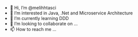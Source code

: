 - 👋 Hi, I’m @melihhtasci
- 👀 I’m interested in Java, .Net and Microservice Architecture
- 🌱 I’m currently learning DDD
- 💞️ I’m looking to collaborate on ...
- 📫 How to reach me ...

<!---
melihhtasci/melihhtasci is a ✨ special ✨ repository because its `README.md` (this file) appears on your GitHub profile.
You can click the Preview link to take a look at your changes.
--->
